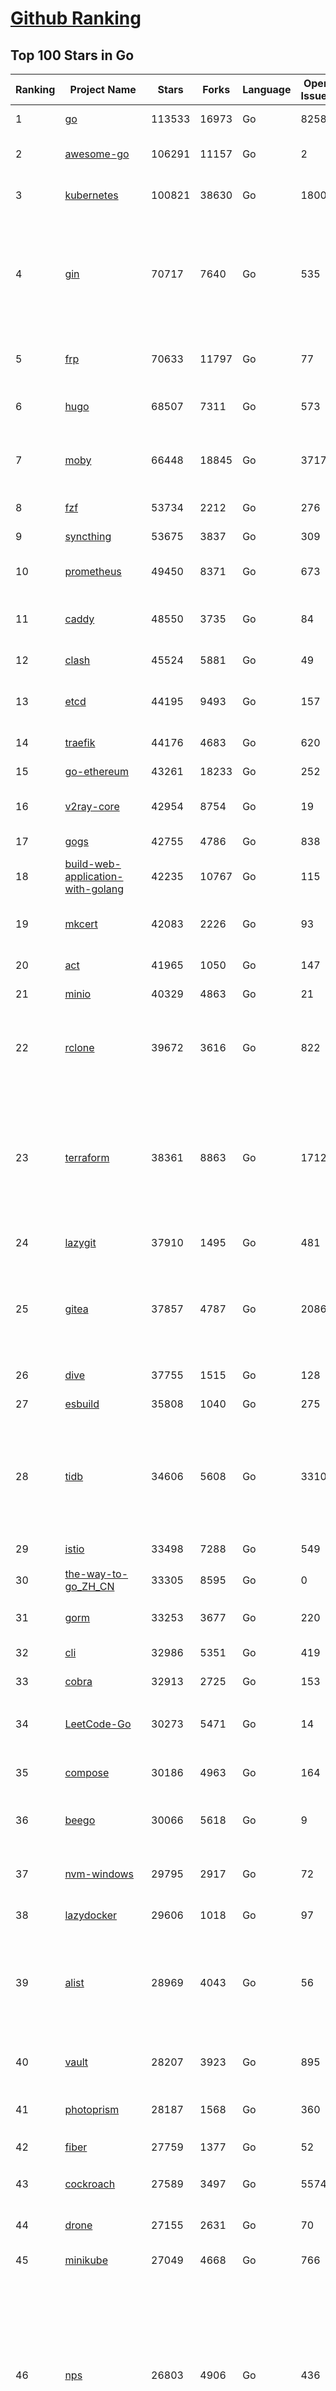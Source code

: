 [Github Ranking](../README.md)
==========

## Top 100 Stars in Go

| Ranking | Project Name | Stars | Forks | Language | Open Issues | Description | Last Commit |
| ------- | ------------ | ----- | ----- | -------- | ----------- | ----------- | ----------- |
| 1 | [go](https://github.com/golang/go) | 113533 | 16973 | Go | 8258 | The Go programming language | 2023-08-13T01:55:56Z |
| 2 | [awesome-go](https://github.com/avelino/awesome-go) | 106291 | 11157 | Go | 2 | A curated list of awesome Go frameworks, libraries and software | 2023-08-12T20:45:40Z |
| 3 | [kubernetes](https://github.com/kubernetes/kubernetes) | 100821 | 38630 | Go | 1800 | Production-Grade Container Scheduling and Management | 2023-08-12T21:13:25Z |
| 4 | [gin](https://github.com/gin-gonic/gin) | 70717 | 7640 | Go | 535 | Gin is a HTTP web framework written in Go (Golang). It features a Martini-like API with much better performance -- up to 40 times faster. If you need smashing performance, get yourself some Gin. | 2023-08-12T23:29:44Z |
| 5 | [frp](https://github.com/fatedier/frp) | 70633 | 11797 | Go | 77 | A fast reverse proxy to help you expose a local server behind a NAT or firewall to the internet. | 2023-07-25T13:35:52Z |
| 6 | [hugo](https://github.com/gohugoio/hugo) | 68507 | 7311 | Go | 573 | The world’s fastest framework for building websites. | 2023-08-09T21:49:14Z |
| 7 | [moby](https://github.com/moby/moby) | 66448 | 18845 | Go | 3717 | Moby Project - a collaborative project for the container ecosystem to assemble container-based systems | 2023-08-12T19:40:45Z |
| 8 | [fzf](https://github.com/junegunn/fzf) | 53734 | 2212 | Go | 276 | :cherry_blossom: A command-line fuzzy finder | 2023-08-12T14:29:00Z |
| 9 | [syncthing](https://github.com/syncthing/syncthing) | 53675 | 3837 | Go | 309 | Open Source Continuous File Synchronization | 2023-08-12T18:39:49Z |
| 10 | [prometheus](https://github.com/prometheus/prometheus) | 49450 | 8371 | Go | 673 | The Prometheus monitoring system and time series database. | 2023-08-12T23:31:05Z |
| 11 | [caddy](https://github.com/caddyserver/caddy) | 48550 | 3735 | Go | 84 | Fast and extensible multi-platform HTTP/1-2-3 web server with automatic HTTPS | 2023-08-12T11:05:16Z |
| 12 | [clash](https://github.com/Dreamacro/clash) | 45524 | 5881 | Go | 49 | A rule-based tunnel in Go. | 2023-08-12T18:08:45Z |
| 13 | [etcd](https://github.com/etcd-io/etcd) | 44195 | 9493 | Go | 157 | Distributed reliable key-value store for the most critical data of a distributed system | 2023-08-12T22:08:55Z |
| 14 | [traefik](https://github.com/traefik/traefik) | 44176 | 4683 | Go | 620 | The Cloud Native Application Proxy | 2023-08-13T00:57:23Z |
| 15 | [go-ethereum](https://github.com/ethereum/go-ethereum) | 43261 | 18233 | Go | 252 | Official Go implementation of the Ethereum protocol | 2023-08-12T20:34:01Z |
| 16 | [v2ray-core](https://github.com/v2ray/v2ray-core) | 42954 | 8754 | Go | 19 | A platform for building proxies to bypass network restrictions. | 2023-08-07T03:53:50Z |
| 17 | [gogs](https://github.com/gogs/gogs) | 42755 | 4786 | Go | 838 | Gogs is a painless self-hosted Git service | 2023-08-07T13:50:27Z |
| 18 | [build-web-application-with-golang](https://github.com/astaxie/build-web-application-with-golang) | 42235 | 10767 | Go | 115 | A golang ebook intro how to build a web with golang | 2023-04-20T09:00:38Z |
| 19 | [mkcert](https://github.com/FiloSottile/mkcert) | 42083 | 2226 | Go | 93 | A simple zero-config tool to make locally trusted development certificates with any names you'd like. | 2023-08-07T07:50:51Z |
| 20 | [act](https://github.com/nektos/act) | 41965 | 1050 | Go | 147 | Run your GitHub Actions locally 🚀 | 2023-08-12T23:41:24Z |
| 21 | [minio](https://github.com/minio/minio) | 40329 | 4863 | Go | 21 | High Performance Object Storage for AI | 2023-08-11T22:12:43Z |
| 22 | [rclone](https://github.com/rclone/rclone) | 39672 | 3616 | Go | 822 | "rsync for cloud storage" - Google Drive, S3, Dropbox, Backblaze B2, One Drive, Swift, Hubic, Wasabi, Google Cloud Storage, Yandex Files | 2023-08-12T16:55:01Z |
| 23 | [terraform](https://github.com/hashicorp/terraform) | 38361 | 8863 | Go | 1712 | Terraform enables you to safely and predictably create, change, and improve infrastructure. It is a source-available tool that codifies APIs into declarative configuration files that can be shared amongst team members, treated as code, edited, reviewed, and versioned. | 2023-08-12T18:41:38Z |
| 24 | [lazygit](https://github.com/jesseduffield/lazygit) | 37910 | 1495 | Go | 481 | simple terminal UI for git commands | 2023-08-13T02:12:18Z |
| 25 | [gitea](https://github.com/go-gitea/gitea) | 37857 | 4787 | Go | 2086 | Git with a cup of tea! Painless self-hosted all-in-one software development service, including Git hosting, code review, team collaboration, package registry and CI/CD | 2023-08-13T02:11:28Z |
| 26 | [dive](https://github.com/wagoodman/dive) | 37755 | 1515 | Go | 128 | A tool for exploring each layer in a docker image | 2023-08-08T00:32:09Z |
| 27 | [esbuild](https://github.com/evanw/esbuild) | 35808 | 1040 | Go | 275 | An extremely fast bundler for the web | 2023-08-12T00:40:16Z |
| 28 | [tidb](https://github.com/pingcap/tidb) | 34606 | 5608 | Go | 3310 | TiDB is an open-source, cloud-native, distributed, MySQL-Compatible database for elastic scale and real-time analytics. Try AI-powered Chat2Query free at : https://tidbcloud.com/free-trial | 2023-08-12T14:59:50Z |
| 29 | [istio](https://github.com/istio/istio) | 33498 | 7288 | Go | 549 | Connect, secure, control, and observe services. | 2023-08-13T02:46:46Z |
| 30 | [the-way-to-go_ZH_CN](https://github.com/unknwon/the-way-to-go_ZH_CN) | 33305 | 8595 | Go | 0 | 《The Way to Go》中文译本，中文正式名《Go 入门指南》 | 2023-08-12T01:54:36Z |
| 31 | [gorm](https://github.com/go-gorm/gorm) | 33253 | 3677 | Go | 220 | The fantastic ORM library for Golang, aims to be developer friendly | 2023-08-11T03:32:08Z |
| 32 | [cli](https://github.com/cli/cli) | 32986 | 5351 | Go | 419 | GitHub’s official command line tool | 2023-08-12T18:36:29Z |
| 33 | [cobra](https://github.com/spf13/cobra) | 32913 | 2725 | Go | 153 | A Commander for modern Go CLI interactions | 2023-08-08T15:58:29Z |
| 34 | [LeetCode-Go](https://github.com/halfrost/LeetCode-Go) | 30273 | 5471 | Go | 14 | ✅ Solutions to LeetCode by Go, 100% test coverage, runtime beats 100% / LeetCode 题解 | 2023-08-01T14:41:22Z |
| 35 | [compose](https://github.com/docker/compose) | 30186 | 4963 | Go | 164 | Define and run multi-container applications with Docker | 2023-08-11T09:29:59Z |
| 36 | [beego](https://github.com/beego/beego) | 30066 | 5618 | Go | 9 | beego is an open-source, high-performance web framework for the Go programming language. | 2023-08-12T08:48:34Z |
| 37 | [nvm-windows](https://github.com/coreybutler/nvm-windows) | 29795 | 2917 | Go | 72 | A node.js version management utility for Windows. Ironically written in Go. | 2023-07-15T23:03:52Z |
| 38 | [lazydocker](https://github.com/jesseduffield/lazydocker) | 29606 | 1018 | Go | 97 | The lazier way to manage everything docker | 2023-08-11T15:27:25Z |
| 39 | [alist](https://github.com/alist-org/alist) | 28969 | 4043 | Go | 56 | 🗂️A file list/WebDAV program that supports multiple storages, powered by Gin and Solidjs. / 一个支持多存储的文件列表/WebDAV程序，使用 Gin 和 Solidjs。 | 2023-08-12T15:38:40Z |
| 40 | [vault](https://github.com/hashicorp/vault) | 28207 | 3923 | Go | 895 | A tool for secrets management, encryption as a service, and privileged access management | 2023-08-12T23:52:17Z |
| 41 | [photoprism](https://github.com/photoprism/photoprism) | 28187 | 1568 | Go | 360 | AI-Powered Photos App for the Decentralized Web 🌈💎✨ | 2023-08-12T12:44:43Z |
| 42 | [fiber](https://github.com/gofiber/fiber) | 27759 | 1377 | Go | 52 | ⚡️ Express inspired web framework written in Go | 2023-08-12T11:09:07Z |
| 43 | [cockroach](https://github.com/cockroachdb/cockroach) | 27589 | 3497 | Go | 5574 | CockroachDB - the open source, cloud-native distributed SQL database. | 2023-08-13T01:42:54Z |
| 44 | [drone](https://github.com/harness/drone) | 27155 | 2631 | Go | 70 | Drone is a Container-Native, Continuous Delivery Platform | 2023-08-11T09:34:12Z |
| 45 | [minikube](https://github.com/kubernetes/minikube) | 27049 | 4668 | Go | 766 | Run Kubernetes locally | 2023-08-11T22:32:46Z |
| 46 | [nps](https://github.com/ehang-io/nps) | 26803 | 4906 | Go | 436 | 一款轻量级、高性能、功能强大的内网穿透代理服务器。支持tcp、udp、socks5、http等几乎所有流量转发，可用来访问内网网站、本地支付接口调试、ssh访问、远程桌面，内网dns解析、内网socks5代理等等……，并带有功能强大的web管理端。a lightweight, high-performance, powerful intranet penetration proxy server, with a powerful web management terminal. | 2023-07-17T03:53:54Z |
| 47 | [consul](https://github.com/hashicorp/consul) | 26770 | 4358 | Go | 1086 | Consul is a distributed, highly available, and data center aware solution to connect and configure applications across dynamic, distributed infrastructure. | 2023-08-13T01:26:45Z |
| 48 | [echo](https://github.com/labstack/echo) | 26283 | 2175 | Go | 52 | High performance, minimalist Go web framework | 2023-08-12T06:01:30Z |
| 49 | [portainer](https://github.com/portainer/portainer) | 26232 | 2215 | Go | 318 | Making Docker and Kubernetes management easy. | 2023-08-11T15:13:17Z |
| 50 | [influxdb](https://github.com/influxdata/influxdb) | 25948 | 3412 | Go | 1733 | Scalable datastore for metrics, events, and real-time analytics | 2023-08-07T08:22:49Z |
| 51 | [kit](https://github.com/go-kit/kit) | 25293 | 2435 | Go | 35 | A standard library for microservices. | 2023-06-13T22:13:23Z |
| 52 | [pocketbase](https://github.com/pocketbase/pocketbase) | 25185 | 1038 | Go | 43 | Open Source realtime backend in 1 file | 2023-08-11T12:18:43Z |
| 53 | [go-zero](https://github.com/zeromicro/go-zero) | 25157 | 3572 | Go | 306 | A cloud-native Go microservices framework with cli tool for productivity. | 2023-08-13T02:58:01Z |
| 54 | [helm](https://github.com/helm/helm) | 24791 | 6794 | Go | 272 | The Kubernetes Package Manager | 2023-08-12T14:33:05Z |
| 55 | [iris](https://github.com/kataras/iris) | 24246 | 2485 | Go | 86 | The fastest HTTP/2 Go Web Framework. New, modern and easy to learn. Fast development with Code you control. Unbeatable cost-performance ratio :rocket: | 2023-08-12T04:44:13Z |
| 56 | [k3s](https://github.com/k3s-io/k3s) | 24151 | 2111 | Go | 99 | Lightweight Kubernetes | 2023-08-12T02:38:55Z |
| 57 | [nsq](https://github.com/nsqio/nsq) | 23692 | 2881 | Go | 50 | A realtime distributed messaging platform | 2023-07-16T20:11:26Z |
| 58 | [viper](https://github.com/spf13/viper) | 23690 | 1944 | Go | 373 | Go configuration with fangs | 2023-08-09T17:11:48Z |
| 59 | [v2ray-core](https://github.com/v2fly/v2ray-core) | 23495 | 3732 | Go | 41 | A platform for building proxies to bypass network restrictions. | 2023-08-12T01:35:07Z |
| 60 | [faas](https://github.com/openfaas/faas) | 23369 | 1863 | Go | 30 | OpenFaaS - Serverless Functions Made Simple | 2023-08-03T15:08:53Z |
| 61 | [croc](https://github.com/schollz/croc) | 23272 | 997 | Go | 107 | Easily and securely send things from one computer to another :crocodile: :package: | 2023-08-09T09:51:49Z |
| 62 | [ngrok](https://github.com/inconshreveable/ngrok) | 23140 | 4310 | Go | 225 | Introspected tunnels to localhost | 2023-07-09T00:44:48Z |
| 63 | [logrus](https://github.com/sirupsen/logrus) | 23082 | 2264 | Go | 4 | Structured, pluggable logging for Go. | 2023-07-21T15:53:03Z |
| 64 | [docker_practice](https://github.com/yeasy/docker_practice) | 22758 | 5577 | Go | 4 | Learn and understand Docker&Container technologies, with real DevOps practice! | 2023-08-02T00:49:18Z |
| 65 | [go-patterns](https://github.com/tmrts/go-patterns) | 22625 | 2083 | Go | 17 | Curated list of Go design patterns, recipes and idioms | 2023-04-30T11:12:57Z |
| 66 | [hub](https://github.com/mislav/hub) | 22516 | 2402 | Go | 238 | A command-line tool that makes git easier to use with GitHub. | 2023-07-25T10:30:58Z |
| 67 | [milvus](https://github.com/milvus-io/milvus) | 22074 | 2445 | Go | 587 | A cloud-native vector database, storage for next generation AI applications | 2023-08-13T02:57:05Z |
| 68 | [micro](https://github.com/zyedidia/micro) | 21915 | 1134 | Go | 698 | A modern and intuitive terminal-based text editor | 2023-08-09T09:42:29Z |
| 69 | [k9s](https://github.com/derailed/k9s) | 21890 | 1401 | Go | 418 | 🐶 Kubernetes CLI To Manage Your Clusters In Style! | 2023-08-12T15:09:53Z |
| 70 | [lux](https://github.com/iawia002/lux) | 21781 | 2562 | Go | 445 | 👾 Fast and simple video download library and CLI tool written in Go | 2023-07-06T02:37:15Z |
| 71 | [dapr](https://github.com/dapr/dapr) | 21719 | 1697 | Go | 367 | Dapr is a portable, event-driven, runtime for building distributed applications across cloud and edge. | 2023-08-12T21:36:14Z |
| 72 | [vegeta](https://github.com/tsenart/vegeta) | 21654 | 1304 | Go | 53 | HTTP load testing tool and library. It's over 9000! | 2023-08-08T10:37:54Z |
| 73 | [rancher](https://github.com/rancher/rancher) | 21415 | 2857 | Go | 2481 | Complete container management platform | 2023-08-12T04:40:29Z |
| 74 | [k6](https://github.com/grafana/k6) | 21173 | 1112 | Go | 431 | A modern load testing tool, using Go and JavaScript - https://k6.io | 2023-08-11T12:57:02Z |
| 75 | [kratos](https://github.com/go-kratos/kratos) | 21168 | 3870 | Go | 87 | Your ultimate Go microservices framework for the cloud-native era. | 2023-08-09T02:42:04Z |
| 76 | [fyne](https://github.com/fyne-io/fyne) | 21034 | 1183 | Go | 547 | Cross platform GUI toolkit in Go inspired by Material Design | 2023-08-12T07:27:54Z |
| 77 | [restic](https://github.com/restic/restic) | 20907 | 1332 | Go | 386 | Fast, secure, efficient backup program | 2023-08-12T21:20:58Z |
| 78 | [delve](https://github.com/go-delve/delve) | 20895 | 2089 | Go | 95 | Delve is a debugger for the Go programming language. | 2023-08-12T08:40:20Z |
| 79 | [go-micro](https://github.com/go-micro/go-micro) | 20724 | 2308 | Go | 74 | A Go microservices framework | 2023-08-07T08:46:20Z |
| 80 | [harbor](https://github.com/goharbor/harbor) | 20621 | 4420 | Go | 544 | An open source trusted cloud native registry project that stores, signs, and scans content. | 2023-08-11T04:12:11Z |
| 81 | [cli](https://github.com/urfave/cli) | 20538 | 1695 | Go | 34 | A simple, fast, and fun package for building command line apps in Go | 2023-07-23T10:31:07Z |
| 82 | [colly](https://github.com/gocolly/colly) | 20451 | 1631 | Go | 141 | Elegant Scraper and Crawler Framework for Golang | 2023-08-12T05:08:18Z |
| 83 | [filebrowser](https://github.com/filebrowser/filebrowser) | 20422 | 2444 | Go | 93 | 📂 Web File Browser | 2023-08-12T17:10:50Z |
| 84 | [testify](https://github.com/stretchr/testify) | 20339 | 1490 | Go | 257 | A toolkit with common assertions and mocks that plays nicely with the standard library | 2023-08-11T08:48:06Z |
| 85 | [fasthttp](https://github.com/valyala/fasthttp) | 19960 | 1666 | Go | 69 | Fast HTTP package for Go. Tuned for high performance. Zero memory allocations in hot paths. Up to 10x faster than net/http | 2023-08-11T12:58:27Z |
| 86 | [learn-go-with-tests](https://github.com/quii/learn-go-with-tests) | 19923 | 2622 | Go | 36 | Learn Go with test-driven development | 2023-08-01T05:46:15Z |
| 87 | [loki](https://github.com/grafana/loki) | 19773 | 2866 | Go | 986 | Like Prometheus, but for logs. | 2023-08-12T10:15:00Z |
| 88 | [websocket](https://github.com/gorilla/websocket) | 19609 | 3379 | Go | 28 | Package gorilla/websocket is a fast, well-tested and widely used WebSocket implementation for Go. | 2023-07-30T18:23:15Z |
| 89 | [dgraph](https://github.com/dgraph-io/dgraph) | 19513 | 1474 | Go | 201 | The high-performance database for modern applications | 2023-08-12T08:10:43Z |
| 90 | [zap](https://github.com/uber-go/zap) | 19316 | 1368 | Go | 95 | Blazing fast, structured, leveled logging in Go. | 2023-08-10T21:31:54Z |
| 91 | [bubbletea](https://github.com/charmbracelet/bubbletea) | 19284 | 607 | Go | 40 | A powerful little TUI framework 🏗 | 2023-08-13T00:18:02Z |
| 92 | [mux](https://github.com/gorilla/mux) | 18957 | 1795 | Go | 13 | Package gorilla/mux is a powerful HTTP router and URL matcher for building Go web servers with 🦍 | 2023-08-02T16:35:18Z |
| 93 | [podman](https://github.com/containers/podman) | 18731 | 2027 | Go | 435 | Podman: A tool for managing OCI containers and pods. | 2023-08-12T16:25:38Z |
| 94 | [Cloudreve](https://github.com/cloudreve/Cloudreve) | 18669 | 3106 | Go | 213 | 🌩支持多家云存储的云盘系统 (Self-hosted file management and sharing system, supports multiple storage providers) | 2023-08-10T15:33:38Z |
| 95 | [grpc-go](https://github.com/grpc/grpc-go) | 18591 | 4098 | Go | 117 | The Go language implementation of gRPC. HTTP/2 based RPC | 2023-08-12T00:44:49Z |
| 96 | [trivy](https://github.com/aquasecurity/trivy) | 18309 | 1820 | Go | 135 | Find vulnerabilities, misconfigurations, secrets, SBOM in containers, Kubernetes, code repositories, clouds and more | 2023-08-12T16:44:28Z |
| 97 | [AdGuardHome](https://github.com/AdguardTeam/AdGuardHome) | 18121 | 1514 | Go | 884 | Network-wide ads & trackers blocking DNS server | 2023-08-11T12:29:23Z |
| 98 | [jaeger](https://github.com/jaegertracing/jaeger) | 18078 | 2193 | Go | 337 | CNCF Jaeger, a Distributed Tracing Platform | 2023-08-12T22:51:36Z |
| 99 | [seaweedfs](https://github.com/seaweedfs/seaweedfs) | 18032 | 2016 | Go | 199 | SeaweedFS is a fast distributed storage system for blobs, objects, files, and data lake, for billions of files! Blob store has O(1) disk seek, cloud tiering. Filer supports Cloud Drive, cross-DC active-active replication, Kubernetes, POSIX FUSE mount, S3 API, S3 Gateway, Hadoop, WebDAV, encryption, Erasure Coding. | 2023-08-10T13:52:32Z |
| 100 | [gin-vue-admin](https://github.com/flipped-aurora/gin-vue-admin) | 17971 | 5431 | Go | 32 | 基于vite+vue3+gin搭建的开发基础平台（支持TS,JS混用），集成jwt鉴权，权限管理，动态路由，显隐可控组件，分页封装，多点登录拦截，资源权限，上传下载，代码生成器，表单生成器,chatGPT自动查表等开发必备功能。 | 2023-08-11T09:33:10Z |

